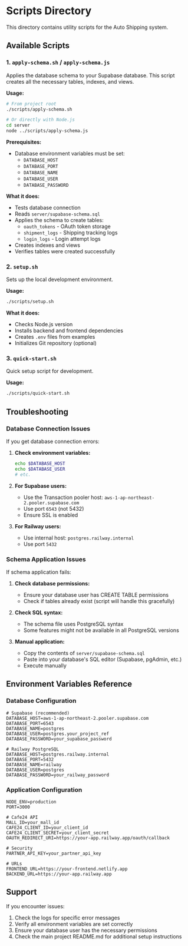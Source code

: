 # Scripts Directory

This directory contains utility scripts for the Auto Shipping system.

## Available Scripts

### 1. `apply-schema.sh` / `apply-schema.js`

Applies the database schema to your Supabase database. This script creates all the necessary tables, indexes, and views.

**Usage:**

```bash
# From project root
./scripts/apply-schema.sh

# Or directly with Node.js
cd server
node ../scripts/apply-schema.js
```

**Prerequisites:**

- Database environment variables must be set:
  - `DATABASE_HOST`
  - `DATABASE_PORT`
  - `DATABASE_NAME`
  - `DATABASE_USER`
  - `DATABASE_PASSWORD`

**What it does:**

- Tests database connection
- Reads `server/supabase-schema.sql`
- Applies the schema to create tables:
  - `oauth_tokens` - OAuth token storage
  - `shipment_logs` - Shipping tracking logs
  - `login_logs` - Login attempt logs
- Creates indexes and views
- Verifies tables were created successfully

### 2. `setup.sh`

Sets up the local development environment.

**Usage:**

```bash
./scripts/setup.sh
```

**What it does:**

- Checks Node.js version
- Installs backend and frontend dependencies
- Creates `.env` files from examples
- Initializes Git repository (optional)

### 3. `quick-start.sh`

Quick setup script for development.

**Usage:**

```bash
./scripts/quick-start.sh
```

## Troubleshooting

### Database Connection Issues

If you get database connection errors:

1. **Check environment variables:**

   ```bash
   echo $DATABASE_HOST
   echo $DATABASE_USER
   # etc.
   ```

2. **For Supabase users:**

   - Use the Transaction pooler host: `aws-1-ap-northeast-2.pooler.supabase.com`
   - Use port `6543` (not 5432)
   - Ensure SSL is enabled

3. **For Railway users:**
   - Use internal host: `postgres.railway.internal`
   - Use port `5432`

### Schema Application Issues

If schema application fails:

1. **Check database permissions:**

   - Ensure your database user has CREATE TABLE permissions
   - Check if tables already exist (script will handle this gracefully)

2. **Check SQL syntax:**

   - The schema file uses PostgreSQL syntax
   - Some features might not be available in all PostgreSQL versions

3. **Manual application:**
   - Copy the contents of `server/supabase-schema.sql`
   - Paste into your database's SQL editor (Supabase, pgAdmin, etc.)
   - Execute manually

## Environment Variables Reference

### Database Configuration

```env
# Supabase (recommended)
DATABASE_HOST=aws-1-ap-northeast-2.pooler.supabase.com
DATABASE_PORT=6543
DATABASE_NAME=postgres
DATABASE_USER=postgres.your_project_ref
DATABASE_PASSWORD=your_supabase_password

# Railway PostgreSQL
DATABASE_HOST=postgres.railway.internal
DATABASE_PORT=5432
DATABASE_NAME=railway
DATABASE_USER=postgres
DATABASE_PASSWORD=your_railway_password
```

### Application Configuration

```env
NODE_ENV=production
PORT=3000

# Cafe24 API
MALL_ID=your_mall_id
CAFE24_CLIENT_ID=your_client_id
CAFE24_CLIENT_SECRET=your_client_secret
OAUTH_REDIRECT_URI=https://your-app.railway.app/oauth/callback

# Security
PARTNER_API_KEY=your_partner_api_key

# URLs
FRONTEND_URL=https://your-frontend.netlify.app
BACKEND_URL=https://your-app.railway.app
```

## Support

If you encounter issues:

1. Check the logs for specific error messages
2. Verify all environment variables are set correctly
3. Ensure your database user has the necessary permissions
4. Check the main project README.md for additional setup instructions
